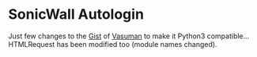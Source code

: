 # SonicWall Autologin

Just few changes to the 
[Gist](https://gist.github.com/vasuman/fa750a6fe57fc8a73aff) of 
[Vasuman](https://github.com/vasuman) to make it Python3 compatible... 
HTMLRequest has been modified too (module names changed).
